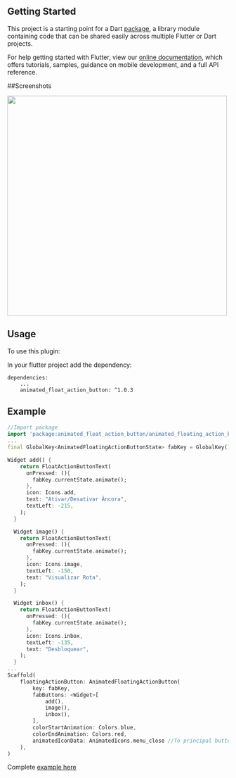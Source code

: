 ## Getting Started

This project is a starting point for a Dart
[package](https://flutter.io/developing-packages/),
a library module containing code that can be shared easily across
multiple Flutter or Dart projects.

For help getting started with Flutter, view our 
[online documentation](https://flutter.io/docs), which offers tutorials, 
samples, guidance on mobile development, and a full API reference.

##Screenshots

<img src="https://raw.githubusercontent.com/macielcr7/animated_float_action_button/master/screen.gif" height="500em" />

## Usage

To use this plugin:

In your flutter project add the dependency:

```yalm
dependencies:
    ...
    animated_float_action_button: ^1.0.3
```

## Example

```dart
//Import package
import 'package:animated_float_action_button/animated_floating_action_button.dart';
...
final GlobalKey<AnimatedFloatingActionButtonState> fabKey = GlobalKey();

Widget add() {
    return FloatActionButtonText(
      onPressed: (){
        fabKey.currentState.animate();
      },
      icon: Icons.add,
      text: "Ativar/Desativar Âncora",
      textLeft: -215,
    );
  }

  Widget image() {
    return FloatActionButtonText(
      onPressed: (){
        fabKey.currentState.animate();
      },
      icon: Icons.image,
      textLeft: -150,
      text: "Visualizar Rota",
    );
  }

  Widget inbox() {
    return FloatActionButtonText(
      onPressed: (){
        fabKey.currentState.animate();
      },
      icon: Icons.inbox,
      textLeft: -135,
      text: "Desbloquear",
    );
  }
...
Scaffold(
    floatingActionButton: AnimatedFloatingActionButton(
        key: fabKey,
        fabButtons: <Widget>[
            add(), 
            image(),
            inbox(),
        ],
        colorStartAnimation: Colors.blue,
        colorEndAnimation: Colors.red,
        animatedIconData: AnimatedIcons.menu_close //To principal button
    ),
)
```
Complete [example here](https://github.com/macielcr7/animated_float_action_button/tree/master/example)